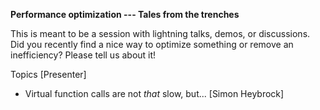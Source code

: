 **Performance optimization --- Tales from the trenches**

This is meant to be a session with lightning talks, demos, or discussions. Did you recently find a nice way to optimize something or remove an inefficiency? Please tell us about it!

Topics [Presenter]
- Virtual function calls are not *that* slow, but... [Simon Heybrock]
